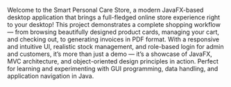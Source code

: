 Welcome to the Smart Personal Care Store, a modern JavaFX-based desktop application that brings a full-fledged online store experience right to your desktop! This project demonstrates a complete shopping workflow — from browsing beautifully designed product cards, managing your cart, and checking out, to generating invoices in PDF format. With a responsive and intuitive UI, realistic stock management, and role-based login for admin and customers, it’s more than just a demo — it’s a showcase of JavaFX, MVC architecture, and object-oriented design principles in action. Perfect for learning and experimenting with GUI programming, data handling, and application navigation in Java.
